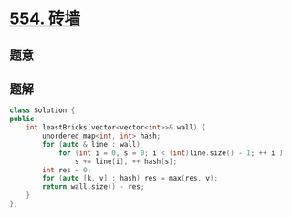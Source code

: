 #  [554. 砖墙](https://leetcode.cn/problems/brick-wall/)

## 题意



## 题解



```c++
class Solution {
public:
    int leastBricks(vector<vector<int>>& wall) {
        unordered_map<int, int> hash;
        for (auto & line : wall)
            for (int i = 0, s = 0; i < (int)line.size() - 1; ++ i )
                s += line[i], ++ hash[s];
        int res = 0;
        for (auto [k, v] : hash) res = max(res, v);
        return wall.size() - res;
    }
};
```



```python3

```

